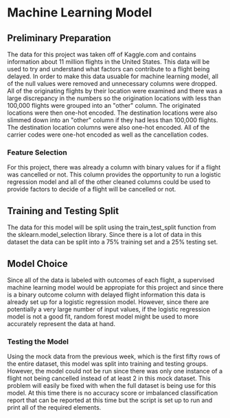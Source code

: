 # Machine Learning Model

## Preliminary Preparation

The data for this project was taken off of Kaggle.com and contains information about 11 million flights in the United States. This data will be used to try and understand what factors can contribute to a flight being delayed. In order to make this data usuable for machine learning model, all of the null values were removed and unnecessary columns were dropped. All of the originating flights by their location were examined and there was a large discrepancy in the numbers so the origination locations with less than 100,000 flights were grouped into an "other" column. The originated locations were then one-hot encoded. The destination locations were also slimmed down into an "other" column if they had less than 100,000 flights. The destination location columns were also one-hot encoded. All of the carrier codes were one-hot encoded as well as the cancellation codes.

### Feature Selection

For this project, there was already a column with binary values for if a flight was cancelled or not. This column provides the opportunity to run a logistic regression model and all of the other cleaned columns could be used to provide factors to decide of a flight will be cancelled or not.  

## Training and Testing Split

The data for this model will be split using the train_test_split function from the sklearn.model_selection library. Since there is a lot of data in this dataset the data can be split into a 75% training set and a 25% testing set.

## Model Choice

Since all of the data is labeled with outcomes of each flight, a supervised machine learning model would be appropiate for this project and since there is a binary outcome column with delayed flight information this data is already set up for a logistic regression model. However, since there are potentially a very large number of input values, if the logistic regression model is not a good fit, random forest model might be used to more accurately represent the data at hand.

### Testing the Model

Using the mock data from the previous week, which is the first fifty rows of the entire dataset, this model was split into training and testing groups. However, the model could not be run since there was only one instance of a flight not being cancelled instead of at least 2 in this mock dataset. This problem will easily be fixed with when the full dataset is being use for this model. At this time there is no accuracy score or imbalanced classification report that can be reported at this time but the script is set up to run and print all of the required elements.
